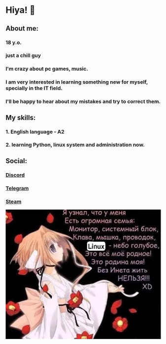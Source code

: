 # Hiya! :beer:
## About me:
### 18 y.o. 
### just a chill guy 
### I'm crazy about pc games, music.
### I am very interested in learning something new for myself, specially in the IT field.
### I'll be happy to hear about my mistakes and try to correct them.

## My skills:
### 1. English language - A2
### 2. learning Python, linux system and administration now. 

## Social:
### [Discord](https://discord.com/users/1377020511183437834)
### [Telegram](https://t.me/hertomeviv)
### [Steam](https://steamcommunity.com/id/WHAT_VLONE/) 

![Image alt](https://github.com/VloneDs/VloneDs/blob/main/fam.jpeg)
